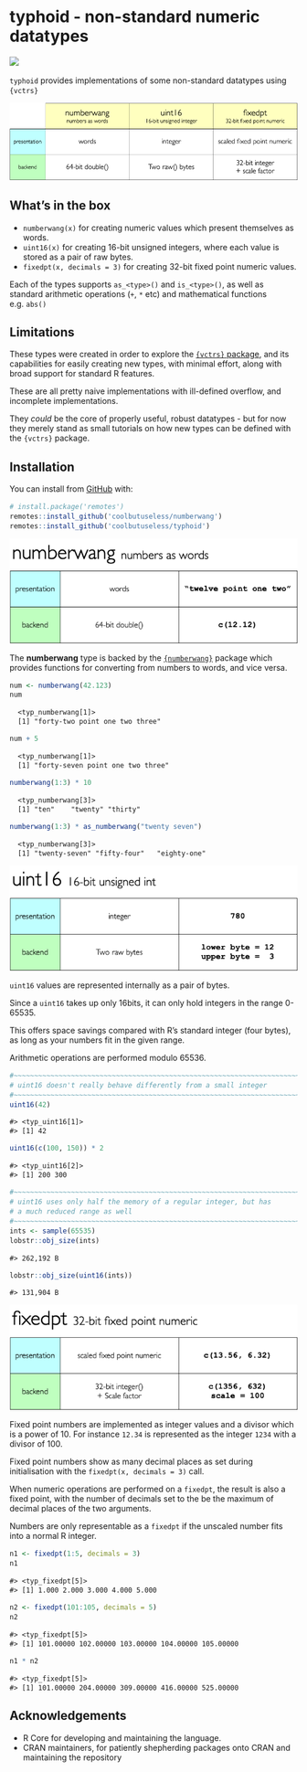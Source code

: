 
<!-- README.md is generated from README.Rmd. Please edit that file -->

# typhoid - non-standard numeric datatypes

<!-- badges: start -->

![](https://img.shields.io/badge/cool-useless-green.svg)
<!-- badges: end -->

`typhoid` provides implementations of some non-standard datatypes using
`{vctrs}`

<img src="man/figures/overview.png" />

## What’s in the box

-   `numberwang(x)` for creating numeric values which present themselves
    as words.
-   `uint16(x)` for creating 16-bit unsigned integers, where each value
    is stored as a pair of raw bytes.
-   `fixedpt(x, decimals = 3)` for creating 32-bit fixed point numeric
    values.

Each of the types supports `as_<type>()` and `is_<type>()`, as well as
standard arithmetic operations (`+`, `*` etc) and mathematical functions
e.g. `abs()`

## Limitations

These types were created in order to explore the [`{vctrs}`
package](https://vctrs.r-lib.org/index.html), and its capabilities for
easily creating new types, with minimal effort, along with broad support
for standard R features.

These are all pretty naive implementations with ill-defined overflow,
and incomplete implementations.

They *could* be the core of properly useful, robust datatypes - but for
now they merely stand as small tutorials on how new types can be defined
with the `{vctrs}` package.

## Installation

You can install from [GitHub](https://github.com/coolbutuseless/typhoid)
with:

``` r
# install.package('remotes')
remotes::install_github('coolbutuseless/numberwang')
remotes::install_github('coolbutuseless/typhoid')
```

<img src="man/figures/overview-numberwang.png" />

The **numberwang** type is backed by the
[`{numberwang}`](https://github.com/coolbutuseless/numberwang) package
which provides functions for converting from numbers to words, and vice
versa.

``` r
num <- numberwang(42.123)
num
```

      <typ_numberwang[1]>
      [1] "forty-two point one two three"

``` r
num + 5
```

      <typ_numberwang[1]>
      [1] "forty-seven point one two three"

``` r
numberwang(1:3) * 10
```

      <typ_numberwang[3]>
      [1] "ten"    "twenty" "thirty"

``` r
numberwang(1:3) * as_numberwang("twenty seven")
```

      <typ_numberwang[3]>
      [1] "twenty-seven" "fifty-four"   "eighty-one"

<img src="man/figures/overview-uint16.png" />

`uint16` values are represented internally as a pair of bytes.

Since a `uint16` takes up only 16bits, it can only hold integers in the
range 0-65535.

This offers space savings compared with R’s standard integer (four
bytes), as long as your numbers fit in the given range.

Arithmetic operations are performed modulo 65536.

``` r
#~~~~~~~~~~~~~~~~~~~~~~~~~~~~~~~~~~~~~~~~~~~~~~~~~~~~~~~~~~~~~~~~~~~~~~~~~~~~~
# uint16 doesn't really behave differently from a small integer
#~~~~~~~~~~~~~~~~~~~~~~~~~~~~~~~~~~~~~~~~~~~~~~~~~~~~~~~~~~~~~~~~~~~~~~~~~~~~~
uint16(42)
```

    #> <typ_uint16[1]>
    #> [1] 42

``` r
uint16(c(100, 150)) * 2
```

    #> <typ_uint16[2]>
    #> [1] 200 300

``` r
#~~~~~~~~~~~~~~~~~~~~~~~~~~~~~~~~~~~~~~~~~~~~~~~~~~~~~~~~~~~~~~~~~~~~~~~~~~~~~
# uint16 uses only half the memory of a regular integer, but has
# a much reduced range as well
#~~~~~~~~~~~~~~~~~~~~~~~~~~~~~~~~~~~~~~~~~~~~~~~~~~~~~~~~~~~~~~~~~~~~~~~~~~~~~
ints <- sample(65535)
lobstr::obj_size(ints)
```

    #> 262,192 B

``` r
lobstr::obj_size(uint16(ints))
```

    #> 131,904 B

<img src="man/figures/overview-fixedpt.png" />

Fixed point numbers are implemented as integer values and a divisor
which is a power of 10. For instance `12.34` is represented as the
integer `1234` with a divisor of 100.

Fixed point numbers show as many decimal places as set during
initialisation with the `fixedpt(x, decimals = 3)` call.

When numeric operations are performed on a `fixedpt`, the result is also
a fixed point, with the number of decimals set to the be the maximum of
decimal places of the two arguments.

Numbers are only representable as a `fixedpt` if the unscaled number
fits into a normal R integer.

``` r
n1 <- fixedpt(1:5, decimals = 3)
n1
```

    #> <typ_fixedpt[5]>
    #> [1] 1.000 2.000 3.000 4.000 5.000

``` r
n2 <- fixedpt(101:105, decimals = 5)
n2
```

    #> <typ_fixedpt[5]>
    #> [1] 101.00000 102.00000 103.00000 104.00000 105.00000

``` r
n1 * n2
```

    #> <typ_fixedpt[5]>
    #> [1] 101.00000 204.00000 309.00000 416.00000 525.00000

## Acknowledgements

-   R Core for developing and maintaining the language.
-   CRAN maintainers, for patiently shepherding packages onto CRAN and
    maintaining the repository
